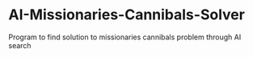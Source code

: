 # AI-Missionaries-Cannibals-Solver
Program to find solution to missionaries cannibals problem through AI search
